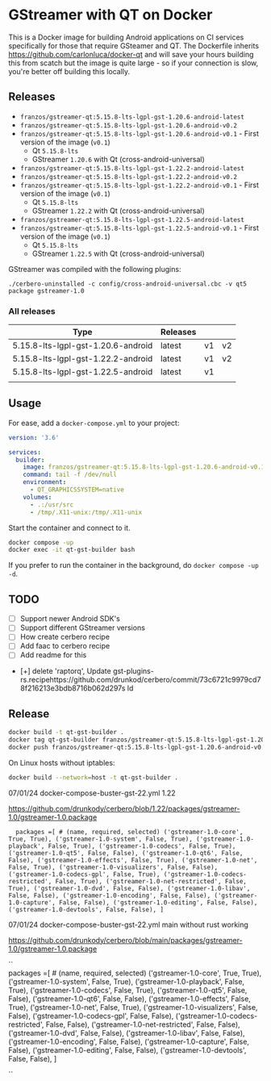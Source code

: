 # GStreamer with QT on Docker

This is a Docker image for building Android applications on CI services specifically for those that require GSteamer and QT. The Dockerfile inherits https://github.com/carlonluca/docker-qt and will save your hours building this from scatch but the image is quite large - so if your connection is slow, you're better off building this locally.

## Releases


- `franzos/gstreamer-qt:5.15.8-lts-lgpl-gst-1.20.6-android-latest`
- `franzos/gstreamer-qt:5.15.8-lts-lgpl-gst-1.20.6-android-v0.2`
- `franzos/gstreamer-qt:5.15.8-lts-lgpl-gst-1.20.6-android-v0.1` - First version of the image (`v0.1`)
  - Qt `5.15.8-lts`
  - GStreamer `1.20.6` with Qt (cross-android-universal)
- `franzos/gstreamer-qt:5.15.8-lts-lgpl-gst-1.22.2-android-latest`
- `franzos/gstreamer-qt:5.15.8-lts-lgpl-gst-1.22.2-android-v0.2`
- `franzos/gstreamer-qt:5.15.8-lts-lgpl-gst-1.22.2-android-v0.1` - First version of the image (`v0.1`)
  - Qt `5.15.8-lts`
  - GStreamer `1.22.2` with Qt (cross-android-universal)
- `franzos/gstreamer-qt:5.15.8-lts-lgpl-gst-1.22.5-android-latest`
- `franzos/gstreamer-qt:5.15.8-lts-lgpl-gst-1.22.5-android-v0.1` - First version of the image (`v0.1`)
  - Qt `5.15.8-lts`
  - GStreamer `1.22.5` with Qt (cross-android-universal)

GStreamer was compiled with the following plugins:

```
./cerbero-uninstalled -c config/cross-android-universal.cbc -v qt5 package gstreamer-1.0
```

### All releases

| Type                               | Releases |    |    |
|------------------------------------|----------|----|----|
| 5.15.8-lts-lgpl-gst-1.20.6-android | latest   | v1 | v2 |
| 5.15.8-lts-lgpl-gst-1.22.2-android | latest   | v1 | v2 |
| 5.15.8-lts-lgpl-gst-1.22.5-android | latest   | v1 |    |
|                                    |          |    |    |

## Usage

For ease, add a `docker-compose.yml` to your project:

```yaml
version: '3.6'

services:
  builder:
    image: franzos/gstreamer-qt:5.15.8-lts-lgpl-gst-1.20.6-android-v0.1
    command: tail -f /dev/null
    environment:
      - QT_GRAPHICSSYSTEM=native
    volumes:
      - .:/usr/src
      - /tmp/.X11-unix:/tmp/.X11-unix
```

Start the container and connect to it.

```bash
docker compose -up
docker exec -it qt-gst-builder bash
```

If you prefer to run the container in the background, do `docker compose -up -d`.

## TODO

- [ ] Support newer Android SDK's
- [ ] Support different GStreamer versions
- [ ] How create cerbero recipe
- [ ] Add faac to cerbero recipe
- [ ] Add readme for this
- [+] delete 'raptorq', Update gst-plugins-rs.recipehttps://github.com/drunkod/cerbero/commit/73c6721c9979cd78f216213e3bdb8716b062d297s
ld

## Release

```bash
docker build -t qt-gst-builder .
docker tag qt-gst-builder franzos/gstreamer-qt:5.15.8-lts-lgpl-gst-1.20.6-android-v0.1
docker push franzos/gstreamer-qt:5.15.8-lts-lgpl-gst-1.20.6-android-v0.1
```

On Linux hosts without iptables:

```bash
docker build --network=host -t qt-gst-builder .

```
07/01/24 docker-compose-buster-gst-22.yml 1.22

https://github.com/drunkody/cerbero/blob/1.22/packages/gstreamer-1.0/gstreamer-1.0.package

``  
packages =[
               # (name, required, selected)
               ('gstreamer-1.0-core', True, True),
               ('gstreamer-1.0-system', False, True),
               ('gstreamer-1.0-playback', False, True),
               ('gstreamer-1.0-codecs', False, True),
               ('gstreamer-1.0-qt5', False, False),
               ('gstreamer-1.0-qt6', False, False),
               ('gstreamer-1.0-effects', False, True),
               ('gstreamer-1.0-net', False, True),
               ('gstreamer-1.0-visualizers', False, False),
               ('gstreamer-1.0-codecs-gpl', False, True),
               ('gstreamer-1.0-codecs-restricted', False, True),
               ('gstreamer-1.0-net-restricted', False, True),
               ('gstreamer-1.0-dvd', False, False),
               ('gstreamer-1.0-libav', False, False),
               ('gstreamer-1.0-encoding', False, False),
               ('gstreamer-1.0-capture', False, False),
               ('gstreamer-1.0-editing', False, False),
               ('gstreamer-1.0-devtools', False, False),
              ]
``


07/01/24 docker-compose-buster-gst-22.yml main without rust working

https://github.com/drunkody/cerbero/blob/main/packages/gstreamer-1.0/gstreamer-1.0.package

``    
packages =[
               # (name, required, selected)
               ('gstreamer-1.0-core', True, True),
               ('gstreamer-1.0-system', False, True),
               ('gstreamer-1.0-playback', False, True),
               ('gstreamer-1.0-codecs', False, True),
               ('gstreamer-1.0-qt5', False, False),
               ('gstreamer-1.0-qt6', False, False),
               ('gstreamer-1.0-effects', False, True),
               ('gstreamer-1.0-net', False, True),
               ('gstreamer-1.0-visualizers', False, False),
               ('gstreamer-1.0-codecs-gpl', False, False),
               ('gstreamer-1.0-codecs-restricted', False, False),
               ('gstreamer-1.0-net-restricted', False, False),
               ('gstreamer-1.0-dvd', False, False),
               ('gstreamer-1.0-libav', False, False),
               ('gstreamer-1.0-encoding', False, False),
               ('gstreamer-1.0-capture', False, False),
               ('gstreamer-1.0-editing', False, False),
               ('gstreamer-1.0-devtools', False, False),
              ]  
              
``                         